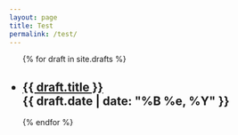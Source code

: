 ```yaml
---
layout: page
title: Test
permalink: /test/
---
```


<div class="posts">
  <ul>
  {% for draft in site.drafts %}
    <article class="draft">
      <h2>
        <li>
          <a href="{{ site.baseurl }}{{ draft.url }}">{{ draft.title }}</a>
          <div class="post-date">{{ draft.date | date: "%B %e, %Y" }}</div>
        </li>
      </h2>
    </article>
    {% endfor %}
  </ul>
</div>
